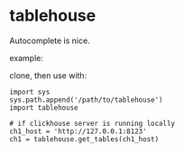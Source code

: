 # tablehouse

Autocomplete is nice. 

example:

clone, then use with:

    import sys
    sys.path.append('/path/to/tablehouse')
    import tablehouse
    
    # if clickhouse server is running locally
    ch1_host = 'http://127.0.0.1:8123'
    ch1 = tablehouse.get_tables(ch1_host)